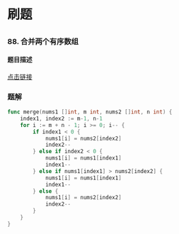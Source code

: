 # 刷题

## 

### 88. 合并两个有序数组

#### 题目描述

[点击链接](https://leetcode.cn/problems/merge-sorted-array/description/envType=study-plan-v2&envId=top-interview-150)

### 题解

```go
func merge(nums1 []int, m int, nums2 []int, n int) {
	index1, index2 := m-1, n-1
	for i := m + n - 1; i >= 0; i-- {
		if index1 < 0 {
			nums1[i] = nums2[index2]
			index2--
		} else if index2 < 0 {
			nums1[i] = nums1[index1]
			index1--
		} else if nums1[index1] > nums2[index2] {
			nums1[i] = nums1[index1]
			index1--
		} else {
			nums1[i] = nums2[index2]
			index2--
		}
	}
}
```